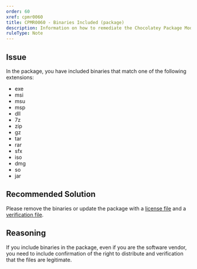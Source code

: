 ```yaml
---
order: 60
xref: cpmr0060
title: CPMR0060 - Binaries Included (package)
description: Information on how to remediate the Chocolatey Package Moderation Rule 0060
ruleType: Note
---
```


<?! Include "../../../../../shared/package-validator-rule-note.txt" /?>

## Issue

In the package, you have included binaries that match one of the following extensions:

* exe
* msi
* msu
* msp
* dll
* 7z
* zip
* gz
* tar
* rar
* sfx
* iso
* dmg
* so
* jar

## Recommended Solution

Please remove the binaries or update the package with a [license file](xref:cpmr0005) and a [verification file](xref:cpmr0006).

## Reasoning

If you include binaries in the package, even if you are the software vendor, you need to include confirmation of the right to distribute and verification that the files are legitimate.